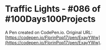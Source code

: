 # Traffic Lights - #086 of #100Days100Projects

A Pen created on CodePen.io. Original URL: [https://codepen.io/FlorinPop17/pen/ExayYWw](https://codepen.io/FlorinPop17/pen/ExayYWw).


